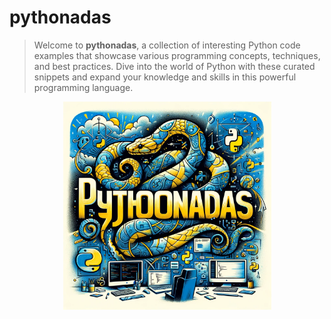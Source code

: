 # pythonadas
> Welcome to **pythonadas**, a collection of interesting Python code examples that showcase various programming concepts, techniques, and best practices. Dive into the world of Python with these curated snippets and expand your knowledge and skills in this powerful programming language.

<p align="center">
    <img src="pythonadas.png" alt="90s Computing Illustration" width="333"/>
</p>
